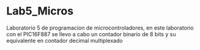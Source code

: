 # Lab5_Micros
Laboratorio 5 de programacion de microcontroladores, en este laboratorio con el PIC16F887 se llevo a cabo un contador binario de 8 bits y su equivalente en contador decimal multiplexado 
